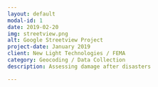 ```yaml
---
layout: default
modal-id: 1
date: 2019-02-20
img: streetview.png
alt: Google Streetview Project
project-date: January 2019
client: New Light Technologies / FEMA
category: Geocoding / Data Collection
description: Assessing damage after disasters

---
```

